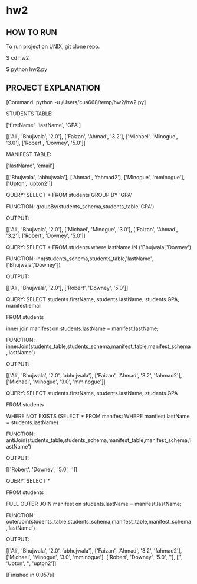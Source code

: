 # hw2
## HOW TO RUN
To run project on UNIX, git clone repo.

$ cd hw2

$ python hw2.py

## PROJECT EXPLANATION
[Command: python -u /Users/cua668/temp/hw2/hw2.py]

STUDENTS TABLE:

['firstName', 'lastName', 'GPA']

[['Ali', 'Bhujwala', '2.0'], ['Faizan', 'Ahmad', '3.2'], ['Michael', 'Minogue', '3.0'], ['Robert', 'Downey', '5.0']]

MANIFEST TABLE:

['lastName', 'email']

[['Bhujwala', 'abhujwala'], ['Ahmad', 'fahmad2'], ['Minogue', 'mminogue'], ['Upton', 'upton2']]


QUERY: SELECT * FROM students GROUP BY 'GPA'

FUNCTION: groupBy(students_schema,students_table,'GPA')

OUTPUT:

[['Ali', 'Bhujwala', '2.0'], ['Michael', 'Minogue', '3.0'], ['Faizan', 'Ahmad', '3.2'], ['Robert', 'Downey', '5.0']]


QUERY: SELECT * FROM students where lastName IN ('Bhujwala','Downey')

FUNCTION: inn(students_schema,students_table,'lastName',['Bhujwala','Downey'])

OUTPUT:

[['Ali', 'Bhujwala', '2.0'], ['Robert', 'Downey', '5.0']]


QUERY: SELECT students.firstName, students.lastName, students.GPA, manifest.email

FROM students

inner join manifest on students.lastName = manifest.lastName;

FUNCTION: innerJoin(students_table,students_schema,manifest_table,manifest_schema,'lastName')

OUTPUT:

[['Ali', 'Bhujwala', '2.0', 'abhujwala'], ['Faizan', 'Ahmad', '3.2', 'fahmad2'], ['Michael', 'Minogue', '3.0', 'mminogue']]


QUERY: SELECT students.firstName, students.lastName, students.GPA

FROM students

WHERE NOT EXISTS (SELECT * FROM manifest WHERE manfiest.lastName = students.lastName)

FUNCTION: antiJoin(students_table,students_schema,manifest_table,manifest_schema,'lastName')

OUTPUT:

[['Robert', 'Downey', '5.0', '']]


QUERY: SELECT *

FROM students

FULL OUTER JOIN manifest on students.lastName = manifest.lastName;

FUNCTION: outerJoin(students_table,students_schema,manifest_table,manifest_schema,'lastName')

OUTPUT:

[['Ali', 'Bhujwala', '2.0', 'abhujwala'], ['Faizan', 'Ahmad', '3.2', 'fahmad2'], ['Michael', 'Minogue', '3.0', 'mminogue'], ['Robert', 'Downey', '5.0', ''], ['', 'Upton', '', 'upton2']]

[Finished in 0.057s]
